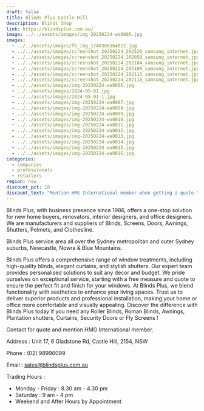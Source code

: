 ```yaml
---
draft: false
title: Blinds Plus Castle Hill
description: Blinds Shop
link: https://blindsplus.com.au/
image: ../../assets/images/img-20250224-wa0005.jpg
images:
  - ../../assets/images/fb_img_1740388364022.jpg
  - ../../assets/images/screenshot_20250224_202526_samsung_internet.jpg
  - ../../assets/images/screenshot_20250224_202059_samsung_internet.jpg
  - ../../assets/images/screenshot_20250224_202104_samsung_internet.jpg
  - ../../assets/images/screenshot_20250224_202109_samsung_internet.jpg
  - ../../assets/images/screenshot_20250224_202113_samsung_internet.jpg
  - ../../assets/images/screenshot_20250224_202118_samsung_internet.jpg
  - ../../assets/images/img-20250224-wa0006.jpg
  - ../../assets/images/2024-05-01.jpg
  - ../../assets/images/2024-05-01-1.jpg
  - ../../assets/images/img-20250224-wa0007.jpg
  - ../../assets/images/img-20250224-wa0008.jpg
  - ../../assets/images/img-20250224-wa0009.jpg
  - ../../assets/images/img-20250224-wa0010.jpg
  - ../../assets/images/img-20250224-wa0011.jpg
  - ../../assets/images/img-20250224-wa0012.jpg
  - ../../assets/images/img-20250224-wa0013.jpg
  - ../../assets/images/img-20250224-wa0014.jpg
  - ../../assets/images/img-20250224-wa0015.jpg
  - ../../assets/images/img-20250224-wa0016.jpg
categories:
  - companies
  - professionals
  - retailers
region: nsw
discount_pct: 10
discount_text: "Mention HMG International member when getting a quote "
---
```

Blinds Plus, with business presence since 1986, offers a one-stop solution for new home buyers, renovators, interior designers, and office designers. We are manufacturers and suppliers of Blinds, Screens, Doors, Awnings, Shutters, Pelmets, and Clothesline.

Blinds Plus service area all over the Sydney metropolitan and outer Sydney suburbs, Newcastle, Nowra & Blue Mountains.

Blinds Plus offers a comprehensive range of window treatments, including high-quality blinds, elegant curtains, and stylish shutters. Our expert team provides personalised solutions to suit any decor and budget. We pride ourselves on exceptional service, starting with a free measure and quote to ensure the perfect fit and finish for your windows. At Blinds Plus, we blend functionality with aesthetics to enhance your living spaces. Trust us to deliver superior products and professional installation, making your home or office more comfortable and visually appealing. Discover the difference with Blinds Plus today if you need any Roller Blinds, Roman Blinds, Awnings, Plantation shutters, Curtains, Security Doors or Fly Screens !

Contact for quote and mention HMG International member. 

Address : Unit 17, 6 Gladstone Rd, Castle Hill, 2154, NSW

Phone : (02) 98996099

Email : sales@blindsplus.com.au

Trading Hours :

* Monday - Friday : 8.30 am - 4.30 pm
* Saturday : 9 am - 4 pm
* Weekend and After Hours by Appointment
